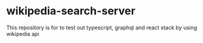 # wikipedia-search-server
This repository is for to test out typescript, graphql and react stack by using wikipedia api

